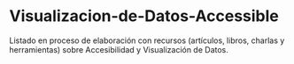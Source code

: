 # Visualizacion-de-Datos-Accessible
 Listado en proceso de elaboración con recursos (artículos, libros, charlas y herramientas) sobre Accesibilidad y Visualización de Datos.
